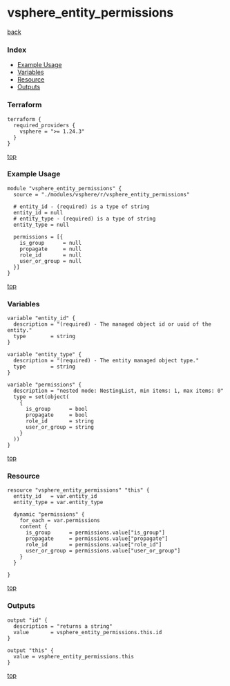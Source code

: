 # vsphere_entity_permissions

[back](../vsphere.md)

### Index

- [Example Usage](#example-usage)
- [Variables](#variables)
- [Resource](#resource)
- [Outputs](#outputs)

### Terraform

```hcl
terraform {
  required_providers {
    vsphere = ">= 1.24.3"
  }
}
```

[top](#index)

### Example Usage

```hcl
module "vsphere_entity_permissions" {
  source = "./modules/vsphere/r/vsphere_entity_permissions"

  # entity_id - (required) is a type of string
  entity_id = null
  # entity_type - (required) is a type of string
  entity_type = null

  permissions = [{
    is_group      = null
    propagate     = null
    role_id       = null
    user_or_group = null
  }]
}
```

[top](#index)

### Variables

```hcl
variable "entity_id" {
  description = "(required) - The managed object id or uuid of the entity."
  type        = string
}

variable "entity_type" {
  description = "(required) - The entity managed object type."
  type        = string
}

variable "permissions" {
  description = "nested mode: NestingList, min items: 1, max items: 0"
  type = set(object(
    {
      is_group      = bool
      propagate     = bool
      role_id       = string
      user_or_group = string
    }
  ))
}
```

[top](#index)

### Resource

```hcl
resource "vsphere_entity_permissions" "this" {
  entity_id   = var.entity_id
  entity_type = var.entity_type

  dynamic "permissions" {
    for_each = var.permissions
    content {
      is_group      = permissions.value["is_group"]
      propagate     = permissions.value["propagate"]
      role_id       = permissions.value["role_id"]
      user_or_group = permissions.value["user_or_group"]
    }
  }

}
```

[top](#index)

### Outputs

```hcl
output "id" {
  description = "returns a string"
  value       = vsphere_entity_permissions.this.id
}

output "this" {
  value = vsphere_entity_permissions.this
}
```

[top](#index)